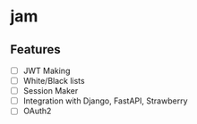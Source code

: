 # jam


## Features
- [ ] JWT Making
- [ ] White/Black lists
- [ ] Session Maker
- [ ] Integration with Django, FastAPI, Strawberry
- [ ] OAuth2
